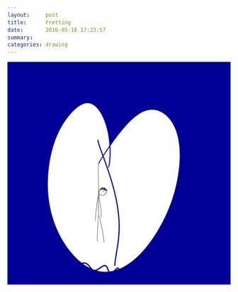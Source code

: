 ```yaml
---
layout:     post
title:      Fretting
date:       2016-05-18 17:23:57
summary:    
categories: drawing
---
```

![Fretting](/images/diary/Fretting.png "someone, anyone...")
